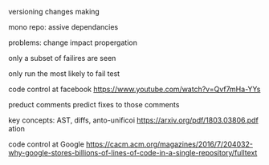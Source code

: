 versioning changes making

mono repo: assive dependancies

problems: change impact propergation

only a subset of failires are seen

only run the most likely to fail test

code control at facebook
https://www.youtube.com/watch?v=Qvf7mHa-YYs

preduct comments
predict fixes to those comments

key concepts: AST, diffs, anto-unificoi https://arxiv.org/pdf/1803.03806.pdf ation

code control at Google
https://cacm.acm.org/magazines/2016/7/204032-why-google-stores-billions-of-lines-of-code-in-a-single-repository/fulltext

